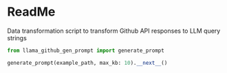 # ReadMe

Data transformation script to transform Github API responses to LLM query strings

```python
from llama_github_gen_prompt import generate_prompt

generate_prompt(example_path, max_kb: 10).__next__()
```